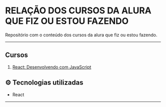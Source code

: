 # RELAÇÃO DOS CURSOS DA ALURA QUE FIZ OU ESTOU FAZENDO

Repositório com o conteúdo dos cursos da alura que fiz ou estou fazendo.

---
## Cursos
1.  [React: Desenvolvendo com JavaScript](./1-React-com-JavaScript)

## ⚙ Tecnologias utilizadas

- React

---

